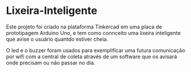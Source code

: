 # Lixeira-Inteligente
Este projeto foi criado na plataforma Tinkercad em uma placa de prototipagem Arduino Uno, e tem como connceito uma lixeira inteligente que avise o usuário quantdo estiver cheia.

O led e o buzzer foram usados para exemplificar uma futura comunicação por wifi com a central de coleta através de um software que os avisará onde precisam ou não passar no dia.
